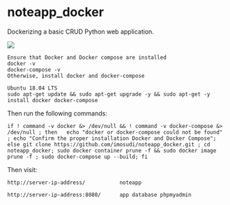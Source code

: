 ﻿# noteapp_docker
Dockerizing a basic CRUD Python web application.

<img src="https://github.com/imosudi/noteapp_docker/blob/master/app/static/images/web_view.png" />

	Ensure that Docker and Docker compose are installed
	docker -v
	docker-compose -v
	Otherwise, install docker and docker-compose
	
	Ubuntu 18.04 LTS
	sudo apt-get update && sudo apt-get upgrade -y && sudo apt-get -y install docker docker-compose

Then run the following commands:
	
	if ! command -v docker &> /dev/null && ! command -v docker-compose &> /dev/null ; then   echo "docker or docker-compose could not be found" ; echo "Confirm the proper installation Docker and Docker Compose"; else git clone https://github.com/imosudi/noteapp_docker.git ; cd noteapp_docker; sudo docker container prune -f && sudo docker image prune -f ; sudo docker-compose up --build; fi

Then visit:
	
	http://server-ip-address/     		noteapp
	
	http://server-ip-address:8080/		app database phpmyadmin









